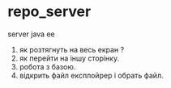 repo_server
===========

server java ee

1) як розтягнуть на весь екран ?
2) як перейти на іншу сторінку.
3) робота з базою.
4) відкрить файл експлойрер і обрать файл.
